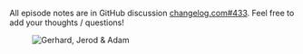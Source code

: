 All episode notes are in GitHub discussion [changelog.com#433](https://github.com/thechangelog/changelog.com/discussions/433). Feel free to add your thoughts / questions!

<figure class="richtext-figure richtext-figure--full">
  <img src="https://changelog-assets.s3.amazonaws.com/shipit/shipit-80--kaizen8.jpg" alt="Gerhard, Jerod & Adam" loading="lazy">
</figure>